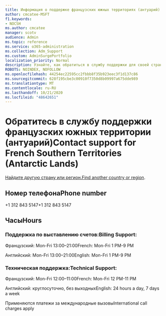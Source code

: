 ```yaml
---
title: Информация о поддержке французских южных территориях (антуарий)
author: cmcatee-MSFT
f1.keywords:
- NOCSH
ms.author: cmcatee
manager: scotv
audience: Admin
ms.topic: reference
ms.service: o365-administration
ms.collection: Adm_Support
ms.custom: AdminSurgePortfolio
localization_priority: Normal
description: Узнайте, как обратиться в службу поддержки для своей страны или региона.
ROBOTS: NOINDEX, NOFOLLOW
ms.openlocfilehash: 44254ec22595cc2fbbb8f35b923eec3f1d137c86
ms.sourcegitcommit: 628f195cbe3c00910f7350d8b09997a675dde989
ms.translationtype: MT
ms.contentlocale: ru-RU
ms.lasthandoff: 10/21/2020
ms.locfileid: "48642651"
---
```

# <a name="contact-support-for-french-southern-territories-antarctic-lands"></a><span data-ttu-id="22e86-103">Обратитесь в службу поддержки французских южных территории (антуарий)</span><span class="sxs-lookup"><span data-stu-id="22e86-103">Contact support for French Southern Territories (Antarctic Lands)</span></span>

<span data-ttu-id="22e86-104">[Найдите другую страну или регион.](../contact-support-for-business-products.md)</span><span class="sxs-lookup"><span data-stu-id="22e86-104">[Find another country or region](../contact-support-for-business-products.md).</span></span>

## <a name="phone-number"></a><span data-ttu-id="22e86-105">Номер телефона</span><span class="sxs-lookup"><span data-stu-id="22e86-105">Phone number</span></span>
<span data-ttu-id="22e86-106">+1 312 843 5147</span><span class="sxs-lookup"><span data-stu-id="22e86-106">+1 312 843 5147</span></span>

## <a name="hours"></a><span data-ttu-id="22e86-107">Часы</span><span class="sxs-lookup"><span data-stu-id="22e86-107">Hours</span></span>
### <a name="billing-support"></a><span data-ttu-id="22e86-108">Поддержка по выставлению счетов:</span><span class="sxs-lookup"><span data-stu-id="22e86-108">Billing Support:</span></span>

<span data-ttu-id="22e86-109">Французский: Mon-Fri 13:00–21:00</span><span class="sxs-lookup"><span data-stu-id="22e86-109">French: Mon-Fri 1 PM-9 PM</span></span>

<span data-ttu-id="22e86-110">Английский: Mon-Fri 13:00–21:00</span><span class="sxs-lookup"><span data-stu-id="22e86-110">English: Mon-Fri 1 PM-9 PM</span></span>

### <a name="technical-support"></a><span data-ttu-id="22e86-111">Техническая поддержка:</span><span class="sxs-lookup"><span data-stu-id="22e86-111">Technical Support:</span></span>

<span data-ttu-id="22e86-112">Французский: Mon-Fri 12:00–11:00</span><span class="sxs-lookup"><span data-stu-id="22e86-112">French: Mon-Fri 12 PM-11 PM</span></span>

<span data-ttu-id="22e86-113">Английский: круглосуточно, без выходных</span><span class="sxs-lookup"><span data-stu-id="22e86-113">English: 24 hours a day, 7 days a week</span></span>

<span data-ttu-id="22e86-114">Применяются платежи за международные вызовы</span><span class="sxs-lookup"><span data-stu-id="22e86-114">International call charges apply</span></span>
